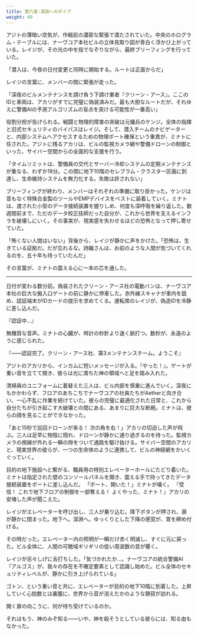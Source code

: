 ```yaml
---
title: 第六章:深淵へのダイブ
weight: 60
---
```


アジトの薄暗い空気が、作戦前の濃密な緊張で満たされていた。中央のホログラム・テーブルには、ナーヴコア本社ビルの立体見取り図が青白く浮かび上がっている。レイジが、その光の中を指でなぞりながら、最終ブリーフィングを行っていた。

「潜入は、今夜の日付変更と同時に開始する。ルートは正面からだ」

レイジの言葉に、メンバーの間に緊張が走った。

「深夜のビルメンテナンスを請け負う下請け業者『クリーン・アース』。ここのIDと車両は、アカリがすでに完璧に偽装済みだ。最も大胆なルートだが、それゆえに警備AIの予測アルゴリズムの盲点を突ける可能性が一番高い」

役割分担が告げられる。戦闘と物理的障害の突破は元傭兵のケンジ。全体の指揮と旧式セキュリティのバイパスはレイジ。そして、潜入チームのナビゲーターと、内部システムへアクセスするための物理ポート確保という重責が、ミナトに任された。アジトに残るアカリは、ビルの監視カメラ網や警備ドローンの制御といった、サイバー空間からの全面的な支援を行う。

「タイムリミットは、警備員の交代とサーバー冷却システムの定期メンテナンスが重なる、わずか18分。この間に地下10階のセレブラム・クラスター区画に到達し、生命維持システムを無力化する。失敗は許されない」

ブリーフィングが終わり、メンバーはそれぞれの準備に取り掛かった。ケンジは音もなく特殊合金製のツールやEMPデバイスをベストに装着していく。ミナトは、渡された小型のデータ接続装置を握りしめ、何度も深呼吸を繰り返した。数週間前まで、ただのデータ校正技師だった自分が、これから世界を支えるインフラを破壊しにいく。その事実が、現実感を失わせるほどの恐怖となって押し寄せていた。

「怖くない人間はいない」背後から、レイジが静かに声をかけた。「恐怖は、生きている証拠だ。だが忘れるな。詩織さんは、お前のような人間が気づいてくれるのを、五十年も待っていたんだ」

その言葉が、ミナトの震える心に一本の芯を通した。

***

日付が変わる数分前。偽装されたクリーン・アース社の電動バンは、ナーヴコア本社の巨大な搬入口ゲートの前に静かに停車した。赤外線スキャナが車内を舐め、認証端末がIDカードの提示を求めてくる。運転席のレイジが、偽造IDを冷静に差し込んだ。

『認証中…』

無機質な音声。ミナトの心臓が、時計の秒針より速く脈打つ。数秒が、永遠のように感じられた。

『――認証完了。クリーン・アース社、第3メンテナンスチーム。ようこそ』

アジトのアカリから、インカムに短いメッセージが入る。『やった！』。ゲートが重い音を立てて開き、彼らは光に満ちた神の領域へと足を踏み入れた。

清掃員のユニフォームに着替えた三人は、ビル内部を慎重に進んでいく。深夜にもかかわらず、フロアのあちこちでナーヴコアの社員たちがAetherと向き合い、一心不乱に作業を続けていた。彼らの完璧に最適化された日常と、これから自分たちが引き起こす大破壊との間にある、あまりに巨大な断絶。ミナトは、彼らの顔を見ることができなかった。

「あと15秒で巡回ドローンが来る！ 次の角を右！」アカリの切迫した声が飛ぶ。三人は足早に物陰に隠れ、ドローンが静かに通り過ぎるのを待った。監視カメラの視線が外れる一瞬の隙をついて通路を駆け抜ける。サイバー空間のアカリと、現実世界の彼らが、一つの生命体のように連携して、ビルの神経網をかいくぐっていく。

目的の地下施設へと繋がる、職員用の特別エレベーターホールにたどり着いた。ミナトは指定された壁のコンソールパネルを開き、震える手で持ってきたデータ接続装置をポートに差し込んだ。
「ポート、開いた！」ミナトが囁く。
『受信！ これで地下フロアの制御を一部奪える！ よくやった、ミナト！』アカリの安堵した声が聞こえた。

レイジがエレベーターを呼び出し、三人が乗り込む。降下ボタンが押され、扉が静かに閉まった。地下へ。深淵へ。ゆっくりとした下降の感覚が、胃を締め付ける。

その時だった。エレベーター内の照明が一瞬だけ赤く明滅し、すぐに元に戻った。ビル全体に、人間の可聴域ギリギリの低い周波数の音が響く。

レイジが忌々しげに舌打ちした。「気づかれたか…。ナーヴコアの統合警備AI『アルゴス』が、我々の存在を不確定要素として認識し始めた。ビル全体のセキュリティレベルが、静かに引き上げられている」

ゴトン、という重い音と共に、エレベーターが目的の地下10階に到着した。上昇していく心拍数とは裏腹に、世界から音が消えたかのような静寂が訪れる。

開く扉の向こうに、何が待ち受けているのか。

それはもう、神のみぞ知る――いや、神を殺そうとしている彼らには、知る由もなかった。
